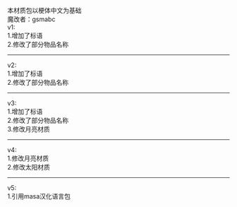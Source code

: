 本材质包以梗体中文为基础  
魔改者：gsmabc  
v1:  
1.增加了标语  
2.修改了部分物品名称  
***

v2:  
1.增加了标语  
2.修改了部分物品名称  
***

v3:  
1.增加了标语  
2.修改了部分物品名称  
3.修改月亮材质  
***

v4:  
1.修改月亮材质  
2.修改太阳材质  
***

v5:  
1.引用masa汉化语言包  
